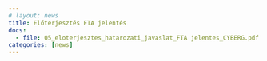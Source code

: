 ```yaml
---
# layout: news
title: Előterjesztés FTA jelentés
docs:
  - file: 05_eloterjesztes_hatarozati_javaslat_FTA jelentes_CYBERG.pdf
categories: [news]
---
```

